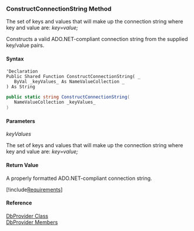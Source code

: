 ﻿### ConstructConnectionString Method

The set of keys and values that will make up the connection string where key and value are: _key=value;_

Constructs a valid ADO.NET-compliant connection string from the supplied key/value pairs.

#### Syntax

```vbnet
'Declaration
Public Shared Function ConstructConnectionString( _
   ByVal _keyValues_ As NameValueCollection _
) As String
```

```csharp
public static string ConstructConnectionString( 
   NameValueCollection _keyValues_
)
```

#### Parameters

_keyValues_

The set of keys and values that will make up the connection string where key and value are: _key=value;_

#### Return Value

A properly formatted ADO.NET-compliant connection string.

[!include[Requirements](../partials/requirements.md)]

#### Reference

[DbProvider Class](FChoice.Common~FChoice.Common.Data.DbProvider.md)  
[DbProvider Members](FChoice.Common~FChoice.Common.Data.DbProvider_members.md)
